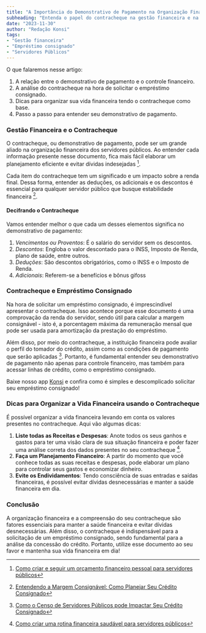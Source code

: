 ```yaml
---
title: "A Importância do Demonstrativo de Pagamento na Organização Financeira dos Servidores Públicos"
subheading: "Entenda o papel do contracheque na gestão financeira e na solicitação de empréstimo consignado."
date: "2023-11-30"
author: "Redação Konsi"
tags:
- "Gestão financeira"
- "Empréstimo consignado"
- "Servidores Públicos"
---
```


O que falaremos nesse artigo: 
1. A relação entre o demonstrativo de pagamento e o controle financeiro.
2. A análise do contracheque na hora de solicitar o empréstimo consignado.
3. Dicas para organizar sua vida financeira tendo o contracheque como base.
4. Passo a passo para entender seu demonstrativo de pagamento.

### **Gestão Financeira e o Contracheque**

O contracheque, ou demonstrativo de pagamento, pode ser um grande aliado na organização financeira dos servidores públicos. Ao entender cada informação presente nesse documento, fica mais fácil elaborar um planejamento eficiente e evitar dívidas indesejadas [^1^].

Cada item do contracheque tem um significado e um impacto sobre a renda final. Dessa forma, entender as deduções, os adicionais e os descontos é essencial para qualquer servidor público que busque estabilidade financeira [^2^].

#### **Decifrando o Contracheque**

Vamos entender melhor o que cada um desses elementos significa no demonstrativo de pagamento:

1. *Vencimentos ou Proventos*: É o salário do servidor sem os descontos.
2. *Descontos*: Engloba o valor descontado para o INSS, Imposto de Renda, plano de saúde, entre outros.
3. *Deduções*: São descontos obrigatórios, como o INSS e o Imposto de Renda.
4. *Adicionais*: Referem-se a benefícios e bônus gifoss

[^1^]: [Como criar e seguir um orçamento financeiro pessoal para servidores públicos](https://konsi.com.br/postagens/como-criar-e-seguir-um-oramento-financeiro-pessoal-para-servidores-publicos)
[^2^]: [Entendendo a Margem Consignável: Como Planejar Seu Crédito Consignado](https://konsi.com.br/postagens/entendendo-a-margem-consignavel-como-planejar-seu-credito-consignado)

### **Contracheque e Empréstimo Consignado**

Na hora de solicitar um empréstimo consignado, é imprescindível apresentar o contracheque. Isso acontece porque esse documento é uma comprovação da renda do servidor, sendo útil para calcular a margem consignável - isto é, a porcentagem máxima da remuneração mensal que pode ser usada para amortização da prestação do empréstimo.

Além disso, por meio do contracheque, a instituição financeira pode avaliar o perfil do tomador do crédito, assim como as condições de pagamento que serão aplicadas [^3^]. Portanto, é fundamental entender seu demonstrativo de pagamento não apenas para controle financeiro, mas também para acessar linhas de crédito, como o empréstimo consignado.

[^3^]: [Como o Censo de Servidores Públicos pode Impactar Seu Crédito Consignado](https://konsi.com.br/postagens/como-o-censo-de-servidores-publicos-pode-impactar-seu-credito-consignado)

Baixe nosso app [Konsi](https://konsi.com.br/download) e confira como é simples e descomplicado solicitar seu empréstimo consignado!

### **Dicas para Organizar a Vida Financeira usando o Contracheque**

É possível organizar a vida financeira levando em conta os valores presentes no contracheque. Aqui vão algumas dicas:

1. **Liste todas as Receitas e Despesas**: Anote todos os seus ganhos e gastos para ter uma visão clara de sua situação financeira e poder fazer uma análise correta dos dados presentes no seu contracheque [^4^].
2. **Faça um Planejamento Financeiro**: A partir do momento que você conhece todas as suas receitas e despesas, pode elaborar um plano para controlar seus gastos e economizar dinheiro.
3. **Evite os Endividamentos**: Tendo consciência de suas entradas e saídas financeiras, é possível evitar dívidas desnecessárias e manter a saúde financeira em dia.

[^4^]: [Como criar uma rotina financeira saudável para servidores públicos](https://konsi.com.br/postagens/como-criar-uma-rotina-financeira-saudvel-para-servidores-publicos)

### Conclusão

A organização financeira e a compreensão do seu contracheque são fatores essenciais para manter a saúde financeira e evitar dívidas desnecessárias. Além disso, o contracheque é indispensável para a solicitação de um empréstimo consignado, sendo fundamental para a análise da concessão do crédito. Portanto, utilize esse documento ao seu favor e mantenha sua vida financeira em dia!